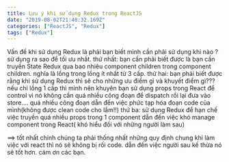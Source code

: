 ```yaml
---
title: Lưu ý khi sử dụng Redux trong ReactJS
date: "2019-08-02T21:40:32.169Z"
categories: ["ReactJS", "Redux"]
tags: ["Redux"]
---
```

Vấn đề khi sử dụng Redux là phải bạn biết mình cần phải sử dụng khi nào ? sử dụng ra sao để
tối ưu nhất. 
thứ nhất:
bạn cần phải biết được là bạn cần truyền State Redux qua bao nhiêu component children 
trong component children. nghĩa là lồng trong lồng ít nhất từ 3 cấp.
thứ hai:
bạn phải biết được rằng khi sử dụng Redux thì sẽ cho những ưu điểm gì và khuyết điểm gì???
nếu chỉ lồng 1 cấp thì mình nên khuyên bạn sử dụng props trong React để control vì 
nó không cần quá nhiều công đoạn để dispatch rồi lại đưa vào store....
quá nhiều công đoạn dẫn đến việc phức tạp hóa đoạn code của mình(không được clean code cho lắm!!)
thứ ba: 
sử dụng Redux để hạn chế việc truyền quá nhiều props trong 1 component dẫn đến việc
khó manage component trong React( khó hiểu đối với những người làm sau)

==> tốt nhất chính chúng ta phải thống nhất những quy định chung khi làm việc với react
thì nó sẽ không bị rối code. dẫn đến việc người sau kế thừa nó sẽ tốt hơn.
cám ơn các bạn.
